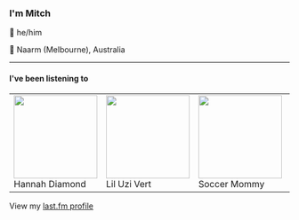 <article><h3>I&#x27;m Mitch</h3><section><p>👨 he/him</p><p>📍 Naarm (Melbourne), Australia</p></section><hr/><section><h4>I&#x27;ve been listening to</h4><table><tbody><td><img src="https://lastfm.freetls.fastly.net/i/u/174s/1a4469098e8cccd85e614baa63c4972a.png" height="150px" alt="" role="presentation"/><br/>Hannah Diamond</td><td><img src="https://lastfm.freetls.fastly.net/i/u/174s/9a9844f56d4267fb52facb0dc450c706.png" height="150px" alt="" role="presentation"/><br/>Lil Uzi Vert</td><td><img src="https://lastfm.freetls.fastly.net/i/u/174s/02fcddd68f2b4094a43baac4ff88d097.png" height="150px" alt="" role="presentation"/><br/>Soccer Mommy</td><td><img src="https://lastfm.freetls.fastly.net/i/u/174s/d241c204d07ae6a8881b80ee0fcd0e84.png" height="150px" alt="" role="presentation"/><br/>Norah Jones</td><td><img src="https://lastfm.freetls.fastly.net/i/u/174s/8598727f88a5b52d53b843a9c4b6f2dd.png" height="150px" alt="" role="presentation"/><br/>Tyler, the Creator</td></tbody></table><span>View my <a href="https://www.last.fm/user/my-slab">last.fm profile</a></span></section></article>